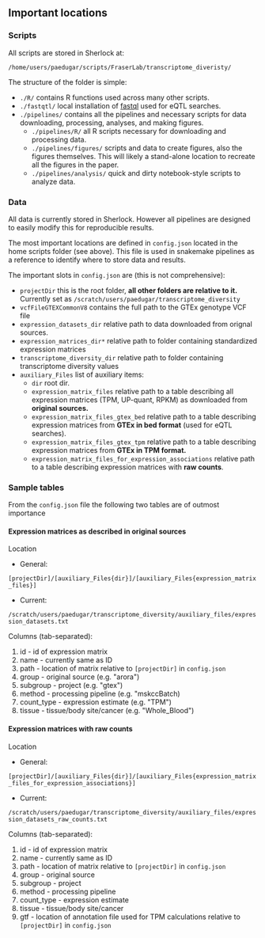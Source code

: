 ## Important locations

### Scripts

All scripts are stored in Sherlock at:

`/home/users/paedugar/scripts/FraserLab/transcriptome_diveristy/`

The structure of the folder is simple:

- `./R/` contains R functions used across many other scripts.
- `./fastqtl/` local installation of [fastql](http://fastqtl.sourceforge.net/) used for eQTL searches. 
- `./pipelines/` contains all the pipelines and necessary scripts for data downloading, processing, analyses, and making figures.
   - `./pipelines/R/` all R scripts necessary for downloading and processing data.
   - `./pipelines/figures/` scripts and data to create figures, also the figures themselves. This will likely a stand-alone location to recreate all the figures in the paper.
   - `./pipelines/analysis/` quick and dirty notebook-style scripts to analyze data.
   

### Data

All data is currently stored in Sherlock. However all pipelines are designed to easily modify this for reproducible results.

The most important locations are defined in `config.json` located in the home scripts folder (see above). This file is used in snakemake pipelines as a reference to identify where to store data and results.

The important slots in `config.json` are (this is not comprehensive):

- `projectDir` this is the root folder, **all other folders are relative to it.** Currently set as `/scratch/users/paedugar/transcriptome_diversity`
- `vcfFileGTEXCommonV8` contains the full path to the GTEx genotype VCF file
- `expression_datasets_dir` relative path to data downloaded from orignal sources.
- `expression_matrices_dir*` relative path to folder containing standardized expression matrices
- `transcriptome_diversity_dir` relative path to folder containing transcriptome diversity values
- `auxiliary_Files` list of auxiliary items:
    - `dir` root dir.
    - `expression_matrix_files` relative path to a table describing all expression matrices (TPM, UP-quant, RPKM) as downloaded from **original sources.**
    - `expression_matrix_files_gtex_bed` relative path to a table describing expression matrices from **GTEx in bed format** (used for eQTL searches).
    - `expression_matrix_files_gtex_tpm` relative path to a table describing expression matrices from **GTEx in TPM format.**
    - `expression_matrix_files_for_expression_associations`  relative path to a table describing expression matrices with **raw counts**.

### Sample tables

From the `config.json` file the following two tables are of outmost importance

#### Expression matrices as described in original sources

Location 

- General:

`[projectDir]/[auxiliary_Files{dir}]/[auxiliary_Files{expression_matrix_files}]`

- Current:

`/scratch/users/paedugar/transcriptome_diversity/auxiliary_files/expression_datasets.txt`

Columns (tab-separated):

1. id - id of expression matrix
2. name - currently same as ID
3. path - location of matrix relative to `[projectDir]` in `config.json`
4. group - original source (e.g. "arora")
5. subgroup - project (e.g. "gtex") 
6. method - processing pipeline (e.g. "mskccBatch)
7. count_type - expression estimate (e.g. "TPM")
8. tissue - tissue/body site/cancer (e.g. "Whole_Blood")

#### Expression matrices with raw counts

Location 

- General:

`[projectDir]/[auxiliary_Files{dir}]/[auxiliary_Files{expression_matrix_files_for_expression_associations}]`

- Current:

`/scratch/users/paedugar/transcriptome_diversity/auxiliary_files/expression_datasets_raw_counts.txt`

Columns (tab-separated):

1. id - id of expression matrix
2. name - currently same as ID
3. path - location of matrix relative to `[projectDir]` in `config.json`
4. group - original source 
5. subgroup - project 
6. method - processing pipeline
7. count_type - expression estimate
8. tissue - tissue/body site/cancer
9. gtf - location of annotation file used for TPM calculations relative to `[projectDir]` in `config.json`

